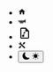- [<svg xmlns="http://www.w3.org/2000/svg" width="1em" height="1em" viewBox="0 0 24 24"><path fill="currentColor" d="M10 20v-6h4v6h5v-8h3L12 3L2 12h3v8h5Z"/></svg>](/accueil.md)
- [<svg xmlns="http://www.w3.org/2000/svg" width="1em" height="1em" viewBox="0 0 24 24"><path fill="currentColor" d="M22 6c-1 5-7 5-7 5H4c-1 0-2-1-2-1H1v4h1s1-1 2-1h.3c-.2.3-.3.6-.3 1v2c0 1.1.9 2 2 2h1v1h2v-1h1v1h2v-1h1v1h2v-1h1c1.1 0 2-.9 2-2v-2c0-.1 0-.3-.1-.4c1.7.6 3.5 1.8 4.1 4.4h1V6h-1M6 16.5c-.3 0-.5-.2-.5-.5v-2c0-.3.2-.5.5-.5h1v3H6m3 0v-3h1v3H9m3 0v-3h1v3h-1m4.5-.5c0 .3-.2.5-.5.5h-1v-3h1c.3 0 .5.2.5.5v2M9 10H7V9h2v1m3 0h-2V9h2v1m3 0h-2V9h2v1Z"/></svg>](/playlist/playlist.md)
- [<svg xmlns="http://www.w3.org/2000/svg" width="24" height="24" viewBox="0 0 24 24"><path fill="currentColor" d="m14 2l6 6v12a2 2 0 0 1-2 2H6a2 2 0 0 1-2-2V4a2 2 0 0 1 2-2h8m4 18V9h-5V4H6v16h12m-5-10v2h-2v5a2 2 0 0 1-2 2a2 2 0 0 1-2-2a2 2 0 0 1 2-2c.4 0 .7.1 1 .3V10h3Z"/></svg>](/partitions/partitions.md)
- [<svg xmlns="http://www.w3.org/2000/svg" width="1em" height="1em" viewBox="0 0 24 24"><path fill="currentColor" d="m21.71 20.29l-1.42 1.42a1 1 0 0 1-1.41 0L7 9.85A3.81 3.81 0 0 1 6 10a4 4 0 0 1-3.78-5.3l2.54 2.54l.53-.53l1.42-1.42l.53-.53L4.7 2.22A4 4 0 0 1 10 6a3.81 3.81 0 0 1-.15 1l11.86 11.88a1 1 0 0 1 0 1.41M2.29 18.88a1 1 0 0 0 0 1.41l1.42 1.42a1 1 0 0 0 1.41 0l5.47-5.46l-2.83-2.83M20 2l-4 2v2l-2.17 2.17l2 2L18 8h2l2-4Z"/></svg>](/outils/outils.md)
- <button class="btn-theme">
    <svg id="moon" xmlns="http://www.w3.org/2000/svg" width="1em" height="1em" viewBox="0 0 16 16"><path fill="currentColor" d="M6 .278a.768.768 0 0 1 .08.858a7.208 7.208 0 0 0-.878 3.46c0 4.021 3.278 7.277 7.318 7.277c.527 0 1.04-.055 1.533-.16a.787.787 0 0 1 .81.316a.733.733 0 0 1-.031.893A8.349 8.349 0 0 1 8.344 16C3.734 16 0 12.286 0 7.71C0 4.266 2.114 1.312 5.124.06A.752.752 0 0 1 6 .278z"/></svg>
    <svg hidden id="sun" xmlns="http://www.w3.org/2000/svg" width="1em" height="1em" viewBox="0 0 16 16"><path fill="currentColor" d="M8 12a4 4 0 1 0 0-8a4 4 0 0 0 0 8zM8 0a.5.5 0 0 1 .5.5v2a.5.5 0 0 1-1 0v-2A.5.5 0 0 1 8 0zm0 13a.5.5 0 0 1 .5.5v2a.5.5 0 0 1-1 0v-2A.5.5 0 0 1 8 13zm8-5a.5.5 0 0 1-.5.5h-2a.5.5 0 0 1 0-1h2a.5.5 0 0 1 .5.5zM3 8a.5.5 0 0 1-.5.5h-2a.5.5 0 0 1 0-1h2A.5.5 0 0 1 3 8zm10.657-5.657a.5.5 0 0 1 0 .707l-1.414 1.415a.5.5 0 1 1-.707-.708l1.414-1.414a.5.5 0 0 1 .707 0zm-9.193 9.193a.5.5 0 0 1 0 .707L3.05 13.657a.5.5 0 0 1-.707-.707l1.414-1.414a.5.5 0 0 1 .707 0zm9.193 2.121a.5.5 0 0 1-.707 0l-1.414-1.414a.5.5 0 0 1 .707-.707l1.414 1.414a.5.5 0 0 1 0 .707zM4.464 4.465a.5.5 0 0 1-.707 0L2.343 3.05a.5.5 0 1 1 .707-.707l1.414 1.414a.5.5 0 0 1 0 .708z"/></svg>
  </button>



